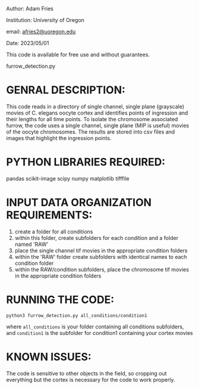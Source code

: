 
Author: Adam Fries

Institution: University of Oregon

email: afries2@uoregon.edu

Date: 2023/05/01

This code is available for free use and without guarantees. 

furrow_detection.py

# GENRAL DESCRIPTION:
This code reads in a directory of single channel, single plane (grayscale) movies of C. elegans oocyte cortex
and identifies points of ingression and their lengths for all time points. To isolate the chromosome associated 
furrow, the code uses a single channel, single plane (MIP is useful) movies of the oocyte chromosomes. The results 
are stored into csv files and images that highlight the ingression points.

# PYTHON LIBRARIES REQUIRED:
pandas
scikit-image
scipy
numpy
matplotlib
tifffile

# INPUT DATA ORGANIZATION REQUIREMENTS:

1. create a folder for all conditions
2. within this folder, create subfolders for each condition and a folder named 'RAW'
3. place the single channel tif movies in the appropriate condition folders
4. within the 'RAW' folder create subfolders with identical names to each condition folder
5. within the RAW/condition subfolders, place the chromosome tif movies in the appropriate condition folders

# RUNNING THE CODE:
``python3 furrow_detection.py all_conditions/condition1``

where ``all_conditions`` is your folder containing all conditions subfolders, 
and ``condition1`` is the subfolder for condition1 containing your cortex movies

# KNOWN ISSUES:
The code is sensitive to other objects in the field, so cropping out everything but the cortex
is necessary for the code to work properly.
